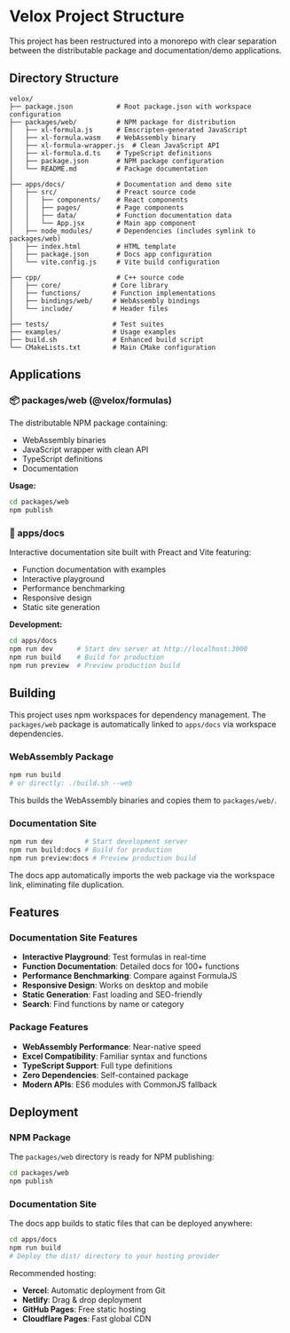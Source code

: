 # Velox Project Structure

This project has been restructured into a monorepo with clear separation between the distributable package and documentation/demo applications.

## Directory Structure

```
velox/
├── package.json           # Root package.json with workspace configuration
├── packages/web/          # NPM package for distribution
│   ├── xl-formula.js      # Emscripten-generated JavaScript
│   ├── xl-formula.wasm    # WebAssembly binary
│   ├── xl-formula-wrapper.js  # Clean JavaScript API
│   ├── xl-formula.d.ts    # TypeScript definitions
│   ├── package.json       # NPM package configuration
│   └── README.md          # Package documentation
│
├── apps/docs/             # Documentation and demo site
│   ├── src/               # Preact source code
│   │   ├── components/    # React components
│   │   ├── pages/         # Page components
│   │   ├── data/          # Function documentation data
│   │   └── App.jsx        # Main app component
│   ├── node_modules/      # Dependencies (includes symlink to packages/web)
│   ├── index.html         # HTML template
│   ├── package.json       # Docs app configuration
│   └── vite.config.js     # Vite build configuration
│
├── cpp/                   # C++ source code
│   ├── core/             # Core library
│   ├── functions/        # Function implementations
│   ├── bindings/web/     # WebAssembly bindings
│   └── include/          # Header files
│
├── tests/                # Test suites
├── examples/             # Usage examples
├── build.sh              # Enhanced build script
└── CMakeLists.txt        # Main CMake configuration
```

## Applications

### 📦 packages/web (@velox/formulas)
The distributable NPM package containing:
- WebAssembly binaries
- JavaScript wrapper with clean API
- TypeScript definitions
- Documentation

**Usage:**
```bash
cd packages/web
npm publish
```

### 📖 apps/docs
Interactive documentation site built with Preact and Vite featuring:
- Function documentation with examples
- Interactive playground
- Performance benchmarking
- Responsive design
- Static site generation

**Development:**
```bash
cd apps/docs
npm run dev      # Start dev server at http://localhost:3000
npm run build    # Build for production
npm run preview  # Preview production build
```

## Building

This project uses npm workspaces for dependency management. The `packages/web` package is automatically linked to `apps/docs` via workspace dependencies.

### WebAssembly Package
```bash
npm run build
# or directly: ./build.sh --web
```
This builds the WebAssembly binaries and copies them to `packages/web/`.

### Documentation Site
```bash
npm run dev        # Start development server
npm run build:docs # Build for production
npm run preview:docs # Preview production build
```

The docs app automatically imports the web package via the workspace link, eliminating file duplication.

## Features

### Documentation Site Features
- **Interactive Playground**: Test formulas in real-time
- **Function Documentation**: Detailed docs for 100+ functions
- **Performance Benchmarking**: Compare against FormulaJS
- **Responsive Design**: Works on desktop and mobile
- **Static Generation**: Fast loading and SEO-friendly
- **Search**: Find functions by name or category

### Package Features  
- **WebAssembly Performance**: Near-native speed
- **Excel Compatibility**: Familiar syntax and functions
- **TypeScript Support**: Full type definitions
- **Zero Dependencies**: Self-contained package
- **Modern APIs**: ES6 modules with CommonJS fallback

## Deployment

### NPM Package
The `packages/web` directory is ready for NPM publishing:
```bash
cd packages/web
npm publish
```

### Documentation Site
The docs app builds to static files that can be deployed anywhere:
```bash
cd apps/docs
npm run build
# Deploy the dist/ directory to your hosting provider
```

Recommended hosting:
- **Vercel**: Automatic deployment from Git
- **Netlify**: Drag & drop deployment  
- **GitHub Pages**: Free static hosting
- **Cloudflare Pages**: Fast global CDN
